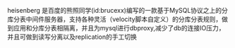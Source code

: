 heisenberg 是百度的熊照同学(id:brucexx)编写的一款基于MySQL协议之上的分库分表中间件服务器，支持各种灵活（velocity脚本自定义）的分库分表规则，做到应用和分库分表相隔离，并且为mysql进行dbproxy,减少了db的连接IO压力，并且可做到读写分离以及replication的手工切换

